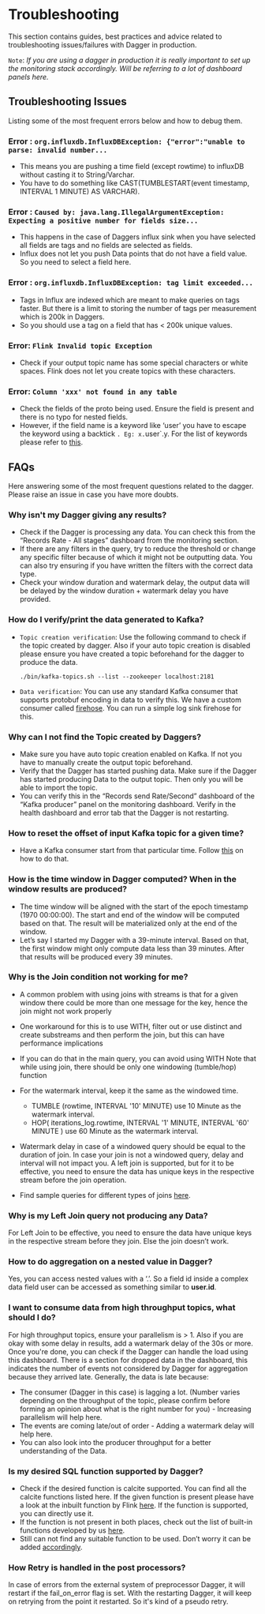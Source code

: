 # Troubleshooting

This section contains guides, best practices and advice related to troubleshooting issues/failures with Dagger in production.

`Note`: _If you are using a dagger in production it is really important to set up the monitoring stack accordingly. Will be referring to a lot of dashboard panels here._

## Troubleshooting Issues

Listing some of the most frequent errors below and how to debug them.

### Error : `org.influxdb.InfluxDBException: {"error":"unable to parse: invalid number...`

- This means you are pushing a time field (except rowtime) to influxDB without casting it to String/Varchar.
- You have to do something like CAST(TUMBLESTART(event timestamp, INTERVAL 1 MINUTE) AS VARCHAR).

### Error : `Caused by: java.lang.IllegalArgumentException: Expecting a positive number for fields size...`

- This happens in the case of Daggers influx sink when you have selected all fields are tags and no fields are selected as fields.
- Influx does not let you push Data points that do not have a field value. So you need to select a field here.

### Error : `org.influxdb.InfluxDBException: tag limit exceeded...`

- Tags in Influx are indexed which are meant to make queries on tags faster. But there is a limit to storing the number of tags per measurement which is 200k in Daggers.
- So you should use a tag on a field that has < 200k unique values.

### Error: `Flink Invalid topic Exception`

- Check if your output topic name has some special characters or white spaces. Flink does not let you create topics with these characters.

### Error: `Column 'xxx' not found in any table`

- Check the fields of the proto being used. Ensure the field is present and there is no typo for nested fields.
- However, if the field name is a keyword like ‘user’ you have to escape the keyword using a backtick `. Eg: x.`user`.y. For the list of keywords please refer to [this](https://calcite.apache.org/docs/reference.html#keywords).

## FAQs

Here answering some of the most frequent questions related to the dagger.
Please raise an issue in case you have more doubts.

### Why isn't my Dagger giving any results?

- Check if the Dagger is processing any data. You can check this from the “Records Rate - All stages” dashboard from the monitoring section.
- If there are any filters in the query, try to reduce the threshold or change any specific filter because of which it might not be outputting data. You can also try ensuring if you have written the filters with the correct data type.
- Check your window duration and watermark delay, the output data will be delayed by the window duration + watermark delay you have provided.

### How do I verify/print the data generated to Kafka?

- `Topic creation verification`: Use the following command to check if the topic created by dagger. Also if your auto topic creation is disabled please ensure you have created a topic beforehand for the dagger to produce the data.

  ```
  ./bin/kafka-topics.sh --list --zookeeper localhost:2181
  ```

- `Data verification`: You can use any standard Kafka consumer that supports protobuf encoding in data to verify this. We have a custom consumer called [firehose](https://github.com/odpf/firehose). You can run a simple log sink firehose for this.

### Why can I not find the Topic created by Daggers?

- Make sure you have auto topic creation enabled on Kafka. If not you have to manually create the output topic beforehand.
- Verify that the Dagger has started pushing data. Make sure if the Dagger has started producing Data to the output topic. Then only you will be able to import the topic.
- You can verify this in the “Records send Rate/Second” dashboard of the “Kafka producer” panel on the monitoring dashboard. Verify in the health dashboard and error tab that the Dagger is not restarting.

### How to reset the offset of input Kafka topic for a given time?

- Have a Kafka consumer start from that particular time. Follow [this](https://stackoverflow.com/questions/47391586/kafka-0-11-reset-offset-for-consumer-group-by-to-datetime) on how to do that.

### How is the time window in Dagger computed? When in the window results are produced?

- The time window will be aligned with the start of the epoch timestamp (1970 00:00:00). The start and end of the window will be computed based on that. The result will be materialized only at the end of the window.
- Let’s say I started my Dagger with a 39-minute interval. Based on that, the first window might only compute data less than 39 minutes. After that results will be produced every 39 minutes.

### Why is the Join condition not working for me?

- A common problem with using joins with streams is that for a given window there could be more than one message for the key, hence the join might not work properly
- One workaround for this is to use WITH, filter out or use distinct and create substreams and then perform the join, but this can have performance implications
- If you can do that in the main query, you can avoid using WITH
  Note that while using join, there should be only one windowing (tumble/hop) function

- For the watermark interval, keep it the same as the windowed time.
  - TUMBLE (rowtime, INTERVAL '10' MINUTE) use 10 Minute as the watermark interval.
  - HOP( iterations_log.rowtime, INTERVAL '1' MINUTE, INTERVAL '60' MINUTE ) use 60 Minute as the watermark interval.
- Watermark delay in case of a windowed query should be equal to the duration of join. In case your join is not a windowed query, delay and interval will not impact you. A left join is supported, but for it to be effective, you need to ensure the data has unique keys in the respective stream before the join operation.
- Find sample queries for different types of joins [here](docs/../../guides/query_examples.md#inner-join).

### Why is my Left Join query not producing any Data?

For Left Join to be effective, you need to ensure the data have unique keys in the respective stream before they join. Else the join doesn’t work.

### How to do aggregation on a nested value in Dagger?

Yes, you can access nested values with a ‘.’. So a field id inside a complex data field user can be accessed as something similar to **user.id**.

### I want to consume data from high throughput topics, what should I do?

For high throughput topics, ensure your parallelism is > 1. Also if you are okay with some delay in results, add a watermark delay of the 30s or more. Once you're done, you can check if the Dagger can handle the load using this dashboard. There is a section for dropped data in the dashboard, this indicates the number of events not considered by Dagger for aggregation because they arrived late. Generally, the data is late because:

- The consumer (Dagger in this case) is lagging a lot. (Number varies depending on the throughput of the topic, please confirm before forming an opinion about what is the right number for you) - Increasing parallelism will help here.
- The events are coming late/out of order - Adding a watermark delay will help here.
- You can also look into the producer throughput for a better understanding of the Data.

### Is my desired SQL function supported by Dagger?

- Check if the desired function is calcite supported. You can find all the calcite functions listed here. If the given function is present please have a look at the inbuilt function by Flink [here](https://ci.apache.org/projects/flink/flink-docs-release-1.9/dev/table/functions.html). If the function is supported, you can directly use it.
- If the function is not present in both places, check out the list of built-in functions developed by us [here](docs/../../reference/udfs.md).
- Still can not find any suitable function to be used. Don’t worry it can be added [accordingly](docs/../../contribute/add_udf.md).

### How Retry is handled in the post processors?

In case of errors from the external system of preprocessor Dagger, it will restart if the fail_on_error flag is set. With the restarting Dagger, it will keep on retrying from the point it restarted. So it's kind of a pseudo retry.
